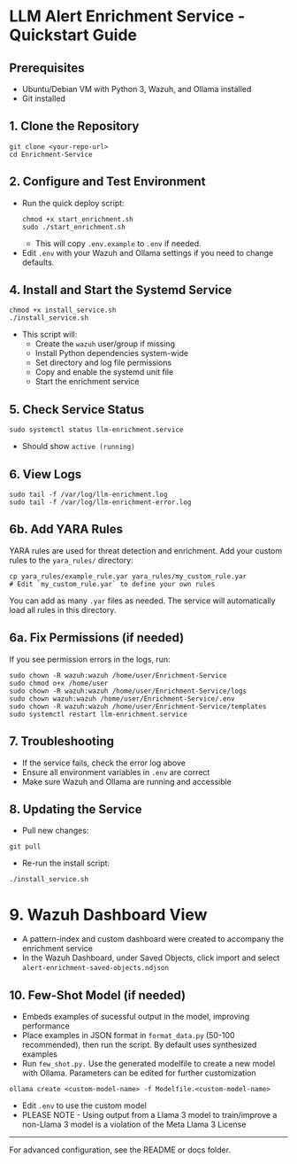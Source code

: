 # LLM Alert Enrichment Service - Quickstart Guide

## Prerequisites
- Ubuntu/Debian VM with Python 3, Wazuh, and Ollama installed
- Git installed

## 1. Clone the Repository
```
git clone <your-repo-url>
cd Enrichment-Service
```


## 2. Configure and Test Environment
- Run the quick deploy script:
  ```
  chmod +x start_enrichment.sh
  sudo ./start_enrichment.sh
  ```
  - This will copy `.env.example` to `.env` if needed.
- Edit `.env` with your Wazuh and Ollama settings if you need to change defaults.

## 4. Install and Start the Systemd Service
```
chmod +x install_service.sh
./install_service.sh
```
- This script will:
  - Create the `wazuh` user/group if missing
  - Install Python dependencies system-wide
  - Set directory and log file permissions
  - Copy and enable the systemd unit file
  - Start the enrichment service

## 5. Check Service Status
```
sudo systemctl status llm-enrichment.service
```
- Should show `active (running)`


## 6. View Logs
```
sudo tail -f /var/log/llm-enrichment.log
sudo tail -f /var/log/llm-enrichment-error.log
```

## 6b. Add YARA Rules
YARA rules are used for threat detection and enrichment. Add your custom rules to the `yara_rules/` directory:
```
cp yara_rules/example_rule.yar yara_rules/my_custom_rule.yar
# Edit `my_custom_rule.yar` to define your own rules
```
You can add as many `.yar` files as needed. The service will automatically load all rules in this directory.


## 6a. Fix Permissions (if needed)
If you see permission errors in the logs, run:
```
sudo chown -R wazuh:wazuh /home/user/Enrichment-Service
sudo chmod o+x /home/user
sudo chown -R wazuh:wazuh /home/user/Enrichment-Service/logs
sudo chown wazuh:wazuh /home/user/Enrichment-Service/.env
sudo chown -R wazuh:wazuh /home/user/Enrichment-Service/templates
sudo systemctl restart llm-enrichment.service
```

## 7. Troubleshooting
- If the service fails, check the error log above
- Ensure all environment variables in `.env` are correct
- Make sure Wazuh and Ollama are running and accessible

## 8. Updating the Service
- Pull new changes:
```
git pull
```
- Re-run the install script:
```
./install_service.sh
```

# 9. Wazuh Dashboard View
- A pattern-index and custom dashboard were created to accompany the enrichment service
- In the Wazuh Dashboard, under Saved Objects, click import and select `alert-enrichment-saved-objects.ndjson`

## 10. Few-Shot Model (if needed)
- Embeds examples of sucessful output in the model, improving performance
- Place examples in JSON format in `format_data.py` (50-100 recommended), then run the script. By default uses synthesized examples
- Run `few_shot.py.` Use the generated modelfile to create a new model with Ollama. Parameters can be edited for further customization
```
ollama create <custom-model-name> -f Modelfile.<custom-model-name>
```
- Edit `.env` to use the custom model 
- PLEASE NOTE - Using output from a Llama 3 model to train/improve a non-Llama 3 model is a violation of the Meta Llama 3 License
---
For advanced configuration, see the README or docs folder.
